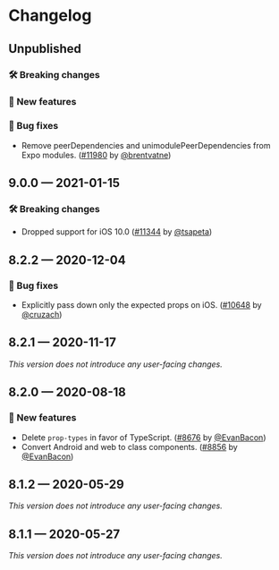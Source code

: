 # Changelog

## Unpublished

### 🛠 Breaking changes

### 🎉 New features

### 🐛 Bug fixes

- Remove peerDependencies and unimodulePeerDependencies from Expo modules. ([#11980](https://github.com/expo/expo/pull/11980) by [@brentvatne](https://github.com/brentvatne))

## 9.0.0 — 2021-01-15

### 🛠 Breaking changes

- Dropped support for iOS 10.0 ([#11344](https://github.com/expo/expo/pull/11344) by [@tsapeta](https://github.com/tsapeta))

## 8.2.2 — 2020-12-04

### 🐛 Bug fixes

- Explicitly pass down only the expected props on iOS. ([#10648](https://github.com/expo/expo/pull/10648) by [@cruzach](https://github.com/cruzach))

## 8.2.1 — 2020-11-17

_This version does not introduce any user-facing changes._

## 8.2.0 — 2020-08-18

### 🎉 New features

- Delete `prop-types` in favor of TypeScript. ([#8676](https://github.com/expo/expo/pull/8676) by [@EvanBacon](https://github.com/EvanBacon))
- Convert Android and web to class components. ([#8856](https://github.com/expo/expo/pull/8856) by [@EvanBacon](https://github.com/EvanBacon))

## 8.1.2 — 2020-05-29

_This version does not introduce any user-facing changes._

## 8.1.1 — 2020-05-27

_This version does not introduce any user-facing changes._
